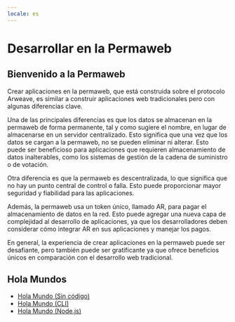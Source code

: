 ```yaml
---
locale: es
---
```


# Desarrollar en la Permaweb

## Bienvenido a la Permaweb

Crear aplicaciones en la permaweb, que está construida sobre el protocolo Arweave, es similar a construir aplicaciones web tradicionales pero con algunas diferencias clave.

Una de las principales diferencias es que los datos se almacenan en la permaweb de forma permanente, tal y como sugiere el nombre, en lugar de almacenarse en un servidor centralizado. Esto significa que una vez que los datos se cargan a la permaweb, no se pueden eliminar ni alterar. Esto puede ser beneficioso para aplicaciones que requieren almacenamiento de datos inalterables, como los sistemas de gestión de la cadena de suministro o de votación.

Otra diferencia es que la permaweb es descentralizada, lo que significa que no hay un punto central de control o falla. Esto puede proporcionar mayor seguridad y fiabilidad para las aplicaciones.

Además, la permaweb usa un token único, llamado AR, para pagar el almacenamiento de datos en la red. Esto puede agregar una nueva capa de complejidad al desarrollo de aplicaciones, ya que los desarrolladores deben considerar cómo integrar AR en sus aplicaciones y manejar los pagos.

En general, la experiencia de crear aplicaciones en la permaweb puede ser desafiante, pero también puede ser gratificante ya que ofrece beneficios únicos en comparación con el desarrollo web tradicional.

## Hola Mundos

- [Hola Mundo (Sin código)](./quick-starts/hw-no-code.md)
- [Hola Mundo (CLI)](./quick-starts/hw-cli.md)
- [Hola Mundo (Node.js)](./quick-starts/hw-node.md)
